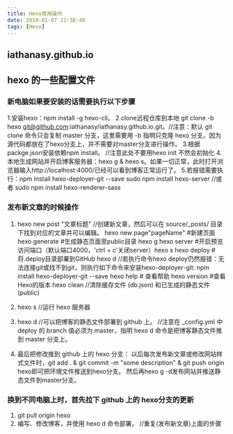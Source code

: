 ```yaml
---
title: Hexo常用操作
date: 2019-01-07 11:38:49
tags: [Hexo]
---
```

## iathanasy.github.io
## hexo 的一些配置文件
### 新电脑如果要安装的话需要执行以下步骤
  1.安装hexo：npm install -g hexo-cli。
  2.clone远程仓库到本地 git clone -b hexo git@github.com:iathanasy/iathanasy.github.io.git。//注意：默认 git clone 命令只会复制 master 分支，这里需要用 -b 指明只克隆 hexo 分支。因为源代码都放在了hexo分支上，并不需要对master分支进行操作。
  3.根据packge.json安装依赖npm install。 //注意此处不要用hexo init 不然会初始化
  4.本地生成网站并开启博客服务器：hexo g & hexo s。如果一切正常，此时打开浏览器输入http://localhost:4000/已经可以看到博客正常运行了。
  5.若报错需要执行：npm install hexo-deployer-git --save
    sudo npm install hexo-server //或者  sudo npm install hexo-renderer-sass
  
### 发布新文章的时候操作
  1.	hexo new post "文章标题"  //创建新文章，然后可以在 source/_posts/ 目录下找到对应的文章并可以编辑。
      hexo new page"pageName" #新建页面
      hexo generate #生成静态页面至public目录 hexo g
      hexo server #开启预览访问端口（默认端口4000，'ctrl + c'关闭server）hexo s
      hexo deploy #将.deploy目录部署到GitHub hexo d  //若执行命令hexo deploy仍然报错：无法连接git或找不到git，则执行如下命令来安装hexo-deployer-git: npm install hexo-deployer-git --save
      hexo help # 查看帮助 
      hexo version #查看Hexo的版本
      hexo clean           //清除缓存文件 (db.json) 和已生成的静态文件 (public)

  2.	hexo s //运行 hexo 服务器
  3.	hexo d //可以把博客的静态文件部署到 github 上。 //注意在 _config.yml 中 deploy 的 branch 值必须为 master，指明 hexo d 命令是把博客静态文件推到 master 分支上。
  4.  最后把修改推到 github 上的 hexo 分支：
      以后每次发布新文章或修改网站样式文件时，git add . & git commit -m "some description" & git push origin hexo即可把环境文件推送到hexo分支。
      然后再hexo g -d发布网站并推送静态文件到master分支。
      
### 换到不同电脑上时，首先拉下 github 上的 hexo分支的更新
  1.	git pull origin hexo
  2.  编写、修改博客，并使用 hexo d 命令部署。 //重复(发布新文章)上面的步骤